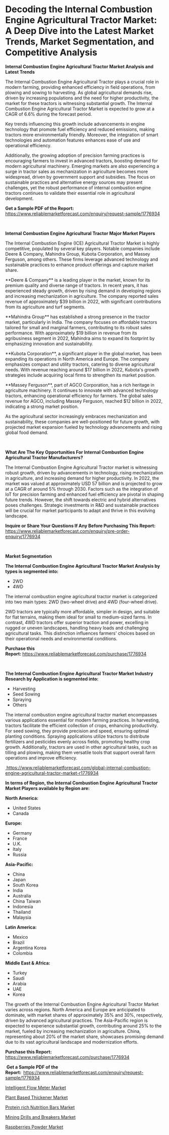 <p><h1>Decoding the Internal Combustion Engine Agricultural Tractor Market: A Deep Dive into the Latest Market Trends, Market Segmentation, and Competitive Analysis</h1></p><p><strong>Internal Combustion Engine Agricultural Tractor Market Analysis and Latest Trends</strong></p>
<p><p>The Internal Combustion Engine Agricultural Tractor plays a crucial role in modern farming, providing enhanced efficiency in field operations, from plowing and sowing to harvesting. As global agricultural demands rise, driven by increasing populations and the need for higher productivity, the market for these tractors is witnessing substantial growth. The Internal Combustion Engine Agricultural Tractor Market is expected to grow at a CAGR of 6.6% during the forecast period. </p><p>Key trends influencing this growth include advancements in engine technology that promote fuel efficiency and reduced emissions, making tractors more environmentally friendly. Moreover, the integration of smart technologies and automation features enhances ease of use and operational efficiency. </p><p>Additionally, the growing adoption of precision farming practices is encouraging farmers to invest in advanced tractors, boosting demand for modern agricultural machinery. Emerging markets are also experiencing a surge in tractor sales as mechanization in agriculture becomes more widespread, driven by government support and subsidies. The focus on sustainable practices and alternative energy sources may present challenges, yet the robust performance of internal combustion engine tractors continues to validate their essential role in agricultural development.</p></p>
<p><strong>Get a Sample PDF of the Report:&nbsp;</strong> <a href="https://www.reliablemarketforecast.com/enquiry/request-sample/1776934?utm_campaign=1577&utm_medium=2&utm_source=Github&utm_content=ia&utm_term=13102024&utm_id=internal-combustion-engine-agricultural-tractor">https://www.reliablemarketforecast.com/enquiry/request-sample/1776934</a></p>
<p>&nbsp;</p>
<p><strong>Internal Combustion Engine Agricultural Tractor Major Market Players</strong></p>
<p><p>The Internal Combustion Engine (ICE) Agricultural Tractor Market is highly competitive, populated by several key players. Notable companies include Deere & Company, Mahindra Group, Kubota Corporation, and Massey Ferguson, among others. These firms leverage advanced technology and sustainable practices to enhance product offerings and capture market share.</p><p>**Deere & Company** is a leading player in the market, known for its premium quality and diverse range of tractors. In recent years, it has experienced steady growth, driven by rising demand in developing regions and increasing mechanization in agriculture. The company reported sales revenue of approximately $39 billion in 2022, with significant contributions from its agriculture and turf segments.</p><p>**Mahindra Group** has established a strong presence in the tractor market, particularly in India. The company focuses on affordable tractors tailored for small and marginal farmers, contributing to its robust sales performance. With approximately $19 billion in revenue from its agribusiness segment in 2022, Mahindra aims to expand its footprint by emphasizing innovation and sustainability.</p><p>**Kubota Corporation**, a significant player in the global market, has been expanding its operations in North America and Europe. The company emphasizes compact and utility tractors, catering to diverse agricultural needs. With revenue reaching around $17 billion in 2022, Kubota's growth strategies include acquiring local firms to strengthen its market position.</p><p>**Massey Ferguson**, part of AGCO Corporation, has a rich heritage in agriculture machinery. It continues to innovate with advanced technology tractors, enhancing operational efficiency for farmers. The global sales revenue for AGCO, including Massey Ferguson, reached $12 billion in 2022, indicating a strong market position.</p><p>As the agricultural sector increasingly embraces mechanization and sustainability, these companies are well-positioned for future growth, with projected market expansion fueled by technology advancements and rising global food demand.</p></p>
<p>&nbsp;</p>
<p><strong>What Are The Key Opportunities For Internal Combustion Engine Agricultural Tractor Manufacturers?</strong></p>
<p><p>The Internal Combustion Engine Agricultural Tractor market is witnessing robust growth, driven by advancements in technology, rising mechanization in agriculture, and increasing demand for higher productivity. In 2022, the market was valued at approximately USD 57 billion and is projected to grow at a CAGR of around 5% through 2030. Factors such as the integration of IoT for precision farming and enhanced fuel efficiency are pivotal in shaping future trends. However, the shift towards electric and hybrid alternatives poses challenges. Strategic investments in R&D and sustainable practices will be crucial for market participants to adapt and thrive in this evolving landscape.</p></p>
<p><strong>Inquire or Share Your Questions If Any Before Purchasing This Report:</strong> <a href="https://www.reliablemarketforecast.com/enquiry/pre-order-enquiry/1776934?utm_campaign=1577&utm_medium=2&utm_source=Github&utm_content=ia&utm_term=13102024&utm_id=internal-combustion-engine-agricultural-tractor">https://www.reliablemarketforecast.com/enquiry/pre-order-enquiry/1776934</a></p>
<p>&nbsp;</p>
<p><strong>Market Segmentation</strong></p>
<p><strong>The Internal Combustion Engine Agricultural Tractor Market Analysis by types is segmented into:</strong></p>
<p><ul><li>2WD</li><li>4WD</li></ul></p>
<p><p>The internal combustion engine agricultural tractor market is categorized into two main types: 2WD (two-wheel drive) and 4WD (four-wheel drive). </p><p>2WD tractors are typically more affordable, simpler in design, and suitable for flat terrains, making them ideal for small to medium-sized farms. In contrast, 4WD tractors offer superior traction and power, excelling in rugged or uneven landscapes, handling heavy loads and challenging agricultural tasks. This distinction influences farmers' choices based on their operational needs and environmental conditions.</p></p>
<p><strong>Purchase this Report:&nbsp;</strong><a href="https://www.reliablemarketforecast.com/purchase/1776934?utm_campaign=1577&utm_medium=2&utm_source=Github&utm_content=ia&utm_term=13102024&utm_id=internal-combustion-engine-agricultural-tractor">https://www.reliablemarketforecast.com/purchase/1776934</a></p>
<p>&nbsp;</p>
<p><strong>The Internal Combustion Engine Agricultural Tractor Market Industry Research by Application is segmented into:</strong></p>
<p><ul><li>Harvesting</li><li>Seed Sowing</li><li>Spraying</li><li>Others</li></ul></p>
<p><p>The internal combustion engine agricultural tractor market encompasses various applications essential for modern farming practices. In harvesting, tractors facilitate the efficient collection of crops, enhancing productivity. For seed sowing, they provide precision and speed, ensuring optimal planting conditions. Spraying applications utilize tractors to distribute fertilizers and pesticides evenly across fields, promoting healthy crop growth. Additionally, tractors are used in other agricultural tasks, such as tilling and plowing, making them versatile tools that support overall farm operations and improve efficiency.</p></p>
<p><a href="https://www.reliablemarketforecast.com/global-internal-combustion-engine-agricultural-tractor-market-r1776934?utm_campaign=1577&utm_medium=2&utm_source=Github&utm_content=ia&utm_term=13102024&utm_id=internal-combustion-engine-agricultural-tractor">&nbsp;https://www.reliablemarketforecast.com/global-internal-combustion-engine-agricultural-tractor-market-r1776934</a></p>
<p><strong>In terms of Region, the Internal Combustion Engine Agricultural Tractor Market Players available by Region are:</strong></p>
<p>
    <p> <strong> North America: </strong>
        <ul>
            <li>United States</li>
            <li>Canada</li>
        </ul>
        </p> 
    <p> <strong> Europe: </strong>
        <ul>
            <li>Germany</li>
            <li>France</li>
            <li>U.K.</li>
            <li>Italy</li>
            <li>Russia</li>
        </ul>
        </p> 
    <p> <strong> Asia-Pacific: </strong>
        <ul>
            <li>China</li>
            <li>Japan</li>
            <li>South Korea</li>
            <li>India</li>
            <li>Australia</li>
            <li>China Taiwan</li>
            <li>Indonesia</li>
            <li>Thailand</li>
            <li>Malaysia</li>
        </ul>
        </p> 
    <p> <strong> Latin America: </strong>
        <ul>
            <li>Mexico</li>
            <li>Brazil</li>
            <li>Argentina Korea</li>
            <li>Colombia</li>
        </ul>
        </p> 
    <p> <strong> Middle East & Africa: </strong>
        <ul>
            <li>Turkey</li>
            <li>Saudi</li>
            <li>Arabia</li>
            <li>UAE</li>
            <li>Korea</li>
        </ul>
    </p>
    </p>
<p><p>The growth of the Internal Combustion Engine Agricultural Tractor Market varies across regions. North America and Europe are anticipated to dominate, with market shares of approximately 35% and 30%, respectively, driven by advanced agricultural practices. The Asia-Pacific region is expected to experience substantial growth, contributing around 25% to the market, fueled by increasing mechanization in agriculture. China, representing about 20% of the market share, showcases promising demand due to its vast agricultural landscape and modernization efforts.</p></p>
<p><strong>Purchase this Report: </strong><a href="https://www.reliablemarketforecast.com/purchase/1776934?utm_campaign=1577&utm_medium=2&utm_source=Github&utm_content=ia&utm_term=13102024&utm_id=internal-combustion-engine-agricultural-tractor">https://www.reliablemarketforecast.com/purchase/1776934</a></p>
<p>&nbsp;<strong>Get a Sample PDF of the Report:&nbsp;&nbsp;</strong><a href="https://www.reliablemarketforecast.com/enquiry/request-sample/1776934?utm_campaign=1577&utm_medium=2&utm_source=Github&utm_content=ia&utm_term=13102024&utm_id=internal-combustion-engine-agricultural-tractor">https://www.reliablemarketforecast.com/enquiry/request-sample/1776934</a></p>
<p><strong></strong></p>
<p><p><a href="https://issuu.com/reportprime-2/docs/intelligent-flow-meter-market-size-_d5ddcb85345d87?utm_campaign=1577&utm_medium=2&utm_source=Github&utm_content=ia&utm_term=13102024&utm_id=internal-combustion-engine-agricultural-tractor">Intelligent Flow Meter Market</a></p><p><a href="https://www.linkedin.com/pulse/global-plant-based-thickener-market-sector-types-applications-qt31c?utm_campaign=1577&utm_medium=2&utm_source=Github&utm_content=ia&utm_term=13102024&utm_id=internal-combustion-engine-agricultural-tractor">Plant Based Thickener Market</a></p><p><a href="https://www.linkedin.com/pulse/global-protein-rich-nutrition-bars-market-trends-innovations-forward-looking-u8c0c?utm_campaign=1577&utm_medium=2&utm_source=Github&utm_content=ia&utm_term=13102024&utm_id=internal-combustion-engine-agricultural-tractor">Protein rich Nutrition Bars Market</a></p><p><a href="https://issuu.com/reportprime-2/docs/mining-drills-and-breakers-market-s_0208e01213ff62?utm_campaign=1577&utm_medium=2&utm_source=Github&utm_content=ia&utm_term=13102024&utm_id=internal-combustion-engine-agricultural-tractor">Mining Drills and Breakers Market</a></p><p><a href="https://www.linkedin.com/pulse/strategic-market-insights-global-raspberries-powder-2024-2031-pyl7c?utm_campaign=1577&utm_medium=2&utm_source=Github&utm_content=ia&utm_term=13102024&utm_id=internal-combustion-engine-agricultural-tractor">Raspberries Powder Market</a></p></p>